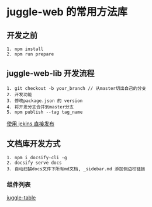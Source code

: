 <!--
 * @Descripttion: 
 * @Author: yang fu ren
 * @version: 
 * @Date: 2022-04-19 16:13:49
 * @LastEditors: yang fu ren
 * @LastEditTime: 2023-04-18 14:42:25
-->
# juggle-web 的常用方法库

## 开发之前

```shell
1. npm install
2. npm run prepare

```

## juggle-web-lib 开发流程

```shell
1. git checkout -b your_branch // 从master切出自己的分支
2. 开发功能
3. 修改package.json 的 version
4. 将开发分支合并到master分支
5. npm publish --tag tag_name
```

[使用 jekins 直接发布](http://47.97.230.127:38080/job/juggle-web-lib/build?delay=0sec)

## 文档库开发方式

```shell
1. npm i docsify-cli -g
2. docsify serve docs
3. 自动扫描docs文件下所有md文档, _sidebar.md 添加侧边栏链接
```

### 组件列表

[juggle-table](./docs/table.md)
